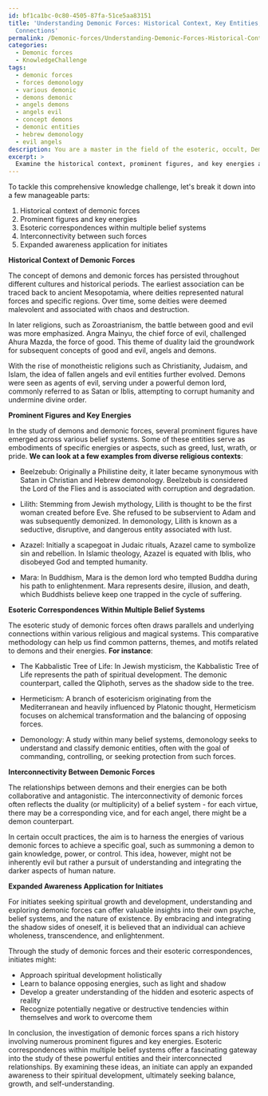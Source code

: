 ```yaml
---
id: bf1ca1bc-0c80-4505-87fa-51ce5aa83151
title: 'Understanding Demonic Forces: Historical Context, Key Entities, and Esoteric
  Connections'
permalink: /Demonic-forces/Understanding-Demonic-Forces-Historical-Context-Key-Entities-and-Esoteric-Connections/
categories:
  - Demonic forces
  - KnowledgeChallenge
tags:
  - demonic forces
  - forces demonology
  - various demonic
  - demons demonic
  - angels demons
  - angels evil
  - concept demons
  - demonic entities
  - hebrew demonology
  - evil angels
description: You are a master in the field of the esoteric, occult, Demonic forces and Education. You are a writer of tests, challenges, textbooks and deep knowledge on Demonic forces for initiates and students to gain deep insights and understanding from. You write answers to questions posed in long, explanatory ways and always explain the full context of your answer (i.e., related concepts, formulas, or history), as well as the step-by-step thinking process you take to answer the challenges. Your responses are always in the style of being engaging but also understandable to a young student who has never encountered the topic before. Summarize the key themes, ideas, and conclusions at the end.
excerpt: > 
  Examine the historical context, prominent figures, and key energies associated with demonic forces, along with the influence of their esoteric correspondences within multiple belief systems. How do these forces interconnect, and how might an initiate apply this expanded awareness in their spiritual development?
---
```

To tackle this comprehensive knowledge challenge, let's break it down into a few manageable parts:

1. Historical context of demonic forces
2. Prominent figures and key energies
3. Esoteric correspondences within multiple belief systems
4. Interconnectivity between such forces 
5. Expanded awareness application for initiates

**Historical Context of Demonic Forces**

The concept of demons and demonic forces has persisted throughout different cultures and historical periods. The earliest association can be traced back to ancient Mesopotamia, where deities represented natural forces and specific regions. Over time, some deities were deemed malevolent and associated with chaos and destruction. 

In later religions, such as Zoroastrianism, the battle between good and evil was more emphasized. Angra Mainyu, the chief force of evil, challenged Ahura Mazda, the force of good. This theme of duality laid the groundwork for subsequent concepts of good and evil, angels and demons.

With the rise of monotheistic religions such as Christianity, Judaism, and Islam, the idea of fallen angels and evil entities further evolved. Demons were seen as agents of evil, serving under a powerful demon lord, commonly referred to as Satan or Iblis, attempting to corrupt humanity and undermine divine order.

**Prominent Figures and Key Energies**

In the study of demons and demonic forces, several prominent figures have emerged across various belief systems. Some of these entities serve as embodiments of specific energies or aspects, such as greed, lust, wrath, or pride. **We can look at a few examples from diverse religious contexts**:

- Beelzebub: Originally a Philistine deity, it later became synonymous with Satan in Christian and Hebrew demonology. Beelzebub is considered the Lord of the Flies and is associated with corruption and degradation.

- Lilith: Stemming from Jewish mythology, Lilith is thought to be the first woman created before Eve. She refused to be subservient to Adam and was subsequently demonized. In demonology, Lilith is known as a seductive, disruptive, and dangerous entity associated with lust.

- Azazel: Initially a scapegoat in Judaic rituals, Azazel came to symbolize sin and rebellion. In Islamic theology, Azazel is equated with Iblis, who disobeyed God and tempted humanity.

- Mara: In Buddhism, Mara is the demon lord who tempted Buddha during his path to enlightenment. Mara represents desire, illusion, and death, which Buddhists believe keep one trapped in the cycle of suffering.

**Esoteric Correspondences Within Multiple Belief Systems**

The esoteric study of demonic forces often draws parallels and underlying connections within various religious and magical systems. This comparative methodology can help us find common patterns, themes, and motifs related to demons and their energies. **For instance**:

- The Kabbalistic Tree of Life: In Jewish mysticism, the Kabbalistic Tree of Life represents the path of spiritual development. The demonic counterpart, called the Qliphoth, serves as the shadow side to the tree.

- Hermeticism: A branch of esotericism originating from the Mediterranean and heavily influenced by Platonic thought, Hermeticism focuses on alchemical transformation and the balancing of opposing forces.

- Demonology: A study within many belief systems, demonology seeks to understand and classify demonic entities, often with the goal of commanding, controlling, or seeking protection from such forces.

**Interconnectivity Between Demonic Forces**

The relationships between demons and their energies can be both collaborative and antagonistic. The interconnectivity of demonic forces often reflects the duality (or multiplicity) of a belief system - for each virtue, there may be a corresponding vice, and for each angel, there might be a demon counterpart.

In certain occult practices, the aim is to harness the energies of various demonic forces to achieve a specific goal, such as summoning a demon to gain knowledge, power, or control. This idea, however, might not be inherently evil but rather a pursuit of understanding and integrating the darker aspects of human nature.

**Expanded Awareness Application for Initiates**

For initiates seeking spiritual growth and development, understanding and exploring demonic forces can offer valuable insights into their own psyche, belief systems, and the nature of existence. By embracing and integrating the shadow sides of oneself, it is believed that an individual can achieve wholeness, transcendence, and enlightenment.

Through the study of demonic forces and their esoteric correspondences, initiates might:

- Approach spiritual development holistically
- Learn to balance opposing energies, such as light and shadow
- Develop a greater understanding of the hidden and esoteric aspects of reality
- Recognize potentially negative or destructive tendencies within themselves and work to overcome them

In conclusion, the investigation of demonic forces spans a rich history involving numerous prominent figures and key energies. Esoteric correspondences within multiple belief systems offer a fascinating gateway into the study of these powerful entities and their interconnected relationships. By examining these ideas, an initiate can apply an expanded awareness to their spiritual development, ultimately seeking balance, growth, and self-understanding.
